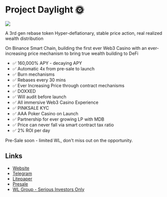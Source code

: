 # Project Daylight 🌞
[![](https://files.catbox.moe/wcgnd2.jpg)](https://files.catbox.moe/ymdur3.mp4)

A 3rd gen rebase token
Hyper-deflationary, stable price action, real realized wealth distribution

On Binance Smart Chain, building the first ever Web3 Casino with an ever-increasing price mechanism to bring true wealth building to DeFi

- ✅ 160,000% APY - decaying APY
- ✅ Automatic 4x from pre-sale to launch
- ✅ Burn mechanisms
- ✅ Rebases every 30 mins
- ✅ Ever Increasing Price through contract mechanisms
- ✅ DOXXED
- ✅ Will audit before launch
- ✅ All immersive Web3 Casino Experience
- ✅ PINKSALE KYC
- ✅ AAA Poker Casino on Launch
- ✅ Partnership for ever growing LP with MDB
- ✅ Price can never fall via smart contract tax ratio
- ✅ 2% ROI per day

Pre-Sale soon - limited WL, don't miss out on the opportunity.

## Links

- [Website](https://daylightprotocol.com/)
- [Telegram](https://t.me/DaylightDeFi)
- [Litepaper](https://daylight-protocol.gitbook.io/litepaper)
- [Presale](https://bit.ly/3M1hCs9)
- [WL Group - Serious Investors Only](https://t.me/+Adah-jus3xdmZTU1)